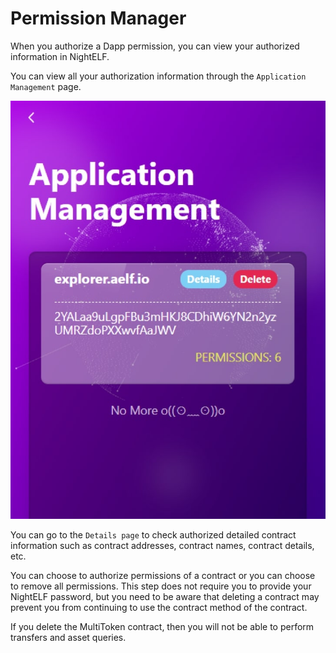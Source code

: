 # Permission Manager

When you authorize a Dapp permission, you can view your authorized information in NightELF.

You can view all your authorization information through the ```Application Management``` page.

![Permission Manager](../../Asset/application.jpg)

You can go to the ```Details page``` to check authorized detailed contract information such as contract addresses, contract names, contract details, etc.

You can choose to authorize permissions of a contract or you can choose to remove all permissions. This step does not require you to provide your NightELF password, but you need to be aware that deleting a contract may prevent you from continuing to use the contract method of the contract.

If you delete the MultiToken contract, then you will not be able to perform transfers and asset queries.
